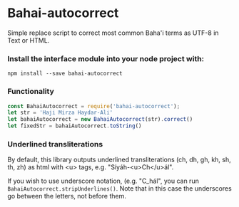 # Bahai-autocorrect
Simple replace script to correct most common Baha'i terms as UTF-8 in Text or HTML.


### Install the interface module into your node project with:
```
npm install --save bahai-autocorrect
```

### Functionality
``` Javascript
const BahaiAutocorrect = require('bahai-autocorrect');
let str = 'Haji Mirza Haydar-Ali'
let bahaiAutocorrect = new BahaiAutocorrect(str).correct()
let fixedStr = bahaiAutocorrect.toString()
```

### Underlined transliterations
By default, this library outputs underlined transliterations (ch, dh, gh, kh, sh, th, zh) as html with \<u> tags, e.g. "Síyáh-\<u>Ch\</u>ál".

If you wish to use underscore notation, (e.g. "C_hál", you can run `BahaiAutocorrect.stripUnderlines()`. Note that in this case the underscores go between the letters, not before them.
